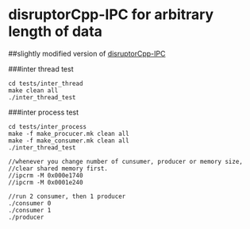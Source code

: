 # disruptorCpp-IPC for arbitrary length of data 
##slightly modified version of [disruptorCpp-IPC](https://github.com/jeremyko/disruptorCpp-IPC)

###inter thread test 

    cd tests/inter_thread 
    make clean all
    ./inter_thread_test 

###inter process test 

    cd tests/inter_process 
    make -f make_procucer.mk clean all
    make -f make_consumer.mk clean all
    ./inter_thread_test

    //whenever you change number of cunsumer, producer or memory size, 
    //clear shared memory first.
    //ipcrm -M 0x000e1740
    //ipcrm -M 0x0001e240
    
    //run 2 consumer, then 1 producer 
    ./consumer 0 
    ./consumer 1
    ./producer
